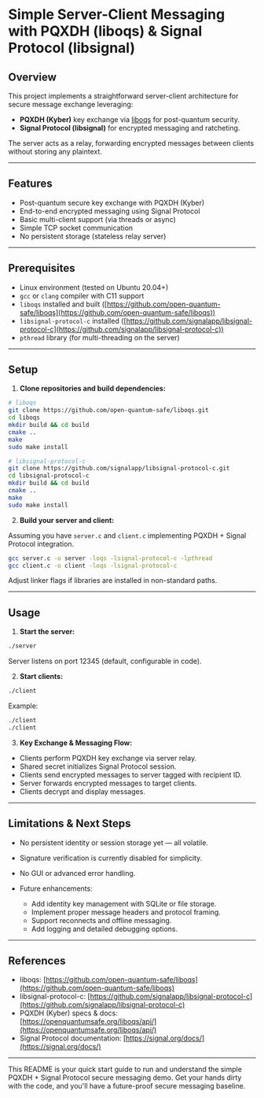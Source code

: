# Simple Server-Client Messaging with PQXDH (liboqs) & Signal Protocol (libsignal)

## Overview

This project implements a straightforward server-client architecture for secure message exchange leveraging:

* **PQXDH (Kyber)** key exchange via [liboqs](https://github.com/open-quantum-safe/liboqs) for post-quantum security.
* **Signal Protocol (libsignal)** for encrypted messaging and ratcheting.

The server acts as a relay, forwarding encrypted messages between clients without storing any plaintext.

---

## Features

* Post-quantum secure key exchange with PQXDH (Kyber)
* End-to-end encrypted messaging using Signal Protocol
* Basic multi-client support (via threads or async)
* Simple TCP socket communication
* No persistent storage (stateless relay server)

---

## Prerequisites

* Linux environment (tested on Ubuntu 20.04+)
* `gcc` or `clang` compiler with C11 support
* `liboqs` installed and built ([https://github.com/open-quantum-safe/liboqs](https://github.com/open-quantum-safe/liboqs))
* `libsignal-protocol-c` installed ([https://github.com/signalapp/libsignal-protocol-c](https://github.com/signalapp/libsignal-protocol-c))
* `pthread` library (for multi-threading on the server)

---

## Setup

1. **Clone repositories and build dependencies:**

```bash
# liboqs
git clone https://github.com/open-quantum-safe/liboqs.git
cd liboqs
mkdir build && cd build
cmake ..
make
sudo make install

# libsignal-protocol-c
git clone https://github.com/signalapp/libsignal-protocol-c.git
cd libsignal-protocol-c
mkdir build && cd build
cmake ..
make
sudo make install
```

2. **Build your server and client:**

Assuming you have `server.c` and `client.c` implementing PQXDH + Signal Protocol integration.

```bash
gcc server.c -o server -loqs -lsignal-protocol-c -lpthread
gcc client.c -o client -loqs -lsignal-protocol-c
```

Adjust linker flags if libraries are installed in non-standard paths.

---

## Usage

1. **Start the server:**

```bash
./server
```

Server listens on port 12345 (default, configurable in code).

2. **Start clients:**

```bash
./client 
```

Example:

```bash
./client 
./client 
```

3. **Key Exchange & Messaging Flow:**

* Clients perform PQXDH key exchange via server relay.
* Shared secret initializes Signal Protocol session.
* Clients send encrypted messages to server tagged with recipient ID.
* Server forwards encrypted messages to target clients.
* Clients decrypt and display messages.

---

## Limitations & Next Steps

* No persistent identity or session storage yet — all volatile.
* Signature verification is currently disabled for simplicity.
* No GUI or advanced error handling.
* Future enhancements:

  * Add identity key management with SQLite or file storage.
  * Implement proper message headers and protocol framing.
  * Support reconnects and offline messaging.
  * Add logging and detailed debugging options.

---

## References

* liboqs: [https://github.com/open-quantum-safe/liboqs](https://github.com/open-quantum-safe/liboqs)
* libsignal-protocol-c: [https://github.com/signalapp/libsignal-protocol-c](https://github.com/signalapp/libsignal-protocol-c)
* PQXDH (Kyber) specs & docs: [https://openquantumsafe.org/liboqs/api/](https://openquantumsafe.org/liboqs/api/)
* Signal Protocol documentation: [https://signal.org/docs/](https://signal.org/docs/)

---

This README is your quick start guide to run and understand the simple PQXDH + Signal Protocol secure messaging demo. Get your hands dirty with the code, and you'll have a future-proof secure messaging baseline.


